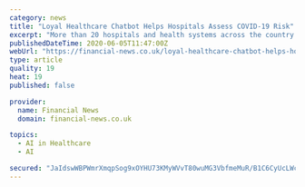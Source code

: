 ```yaml
---
category: news
title: "Loyal Healthcare Chatbot Helps Hospitals Assess COVID-19 Risk"
excerpt: "More than 20 hospitals and health systems across the country have increased patients´ access to reliable, timely COVID-19 information, thanks to a digital assistant named Guide, which is powered by Loyal,"
publishedDateTime: 2020-06-05T11:47:00Z
webUrl: "https://financial-news.co.uk/loyal-healthcare-chatbot-helps-hospitals-assess-covid-1/"
type: article
quality: 19
heat: 19
published: false

provider:
  name: Financial News
  domain: financial-news.co.uk

topics:
  - AI in Healthcare
  - AI

secured: "JaIdswWBPWmrXmqpSog9xOYHU73KMyWVvT80wuMG3VbfmeMuR/B1C6CyUcLWcGkNI1kzi3c/6h4gSnPXLsxzzSQXTDbS/Io4AvQXKvIHI8Cz64aXB6CxwH/UdVXkOwrYI1yxgmWw0cejO64aG49phzlQ8AJHF1+XpxU/CmTc/8/sLxycKFdU12ctvveJxdngb3oUKjvAIvDD0LoW9vWwYdoYhP10hBWE6VOCXE5fgkd35x5+qS4goB7P8R0nUS4Vk3Ak6tDIiUnsnGN8fqZNpEExWS9Nl4Kp7ntTRqx4CP4D8K65r2J1MHPLApx8/Os9;XMOUVw/kicvbi0hmTJz2GQ=="
---
```


